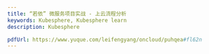 ```yaml
---
title: “若依” 微服务项目实战 - 上云流程分析
keywords: Kubesphere, Kubesphere learn
description: Kubesphere

pdfUrl: https://www.yuque.com/leifengyang/oncloud/puhqea#fl62n
---
```

